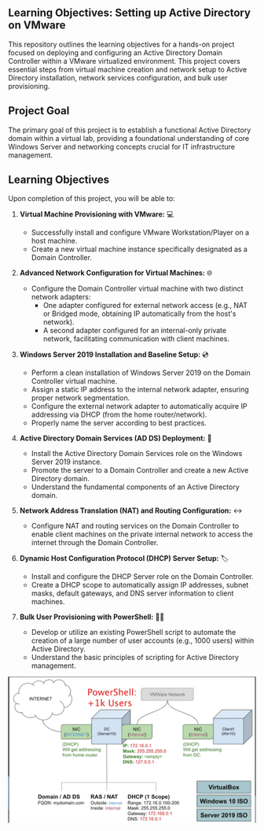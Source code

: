 
## Learning Objectives: Setting up Active Directory on VMware

This repository outlines the learning objectives for a hands-on project focused on deploying and configuring an Active Directory Domain Controller within a VMware virtualized environment. This project covers essential steps from virtual machine creation and network setup to Active Directory installation, network services configuration, and bulk user provisioning.

## Project Goal

The primary goal of this project is to establish a functional Active Directory domain within a virtual lab, providing a foundational understanding of core Windows Server and networking concepts crucial for IT infrastructure management.

## Learning Objectives

Upon completion of this project, you will be able to:

1.  **Virtual Machine Provisioning with VMware:** 💻
    * Successfully install and configure VMware Workstation/Player on a host machine.
    * Create a new virtual machine instance specifically designated as a Domain Controller.

2.  **Advanced Network Configuration for Virtual Machines:** 🌐
    * Configure the Domain Controller virtual machine with two distinct network adapters:
        * One adapter configured for external network access (e.g., NAT or Bridged mode, obtaining IP automatically from the host's network).
        * A second adapter configured for an internal-only private network, facilitating communication with client machines.

3.  **Windows Server 2019 Installation and Baseline Setup:** 💿
    * Perform a clean installation of Windows Server 2019 on the Domain Controller virtual machine.
    * Assign a static IP address to the internal network adapter, ensuring proper network segmentation.
    * Configure the external network adapter to automatically acquire IP addressing via DHCP (from the home router/network).
    * Properly name the server according to best practices.

4.  **Active Directory Domain Services (AD DS) Deployment:** 🌳
    * Install the Active Directory Domain Services role on the Windows Server 2019 instance.
    * Promote the server to a Domain Controller and create a new Active Directory domain.
    * Understand the fundamental components of an Active Directory domain.

5.  **Network Address Translation (NAT) and Routing Configuration:** ↔️
    * Configure NAT and routing services on the Domain Controller to enable client machines on the private internal network to access the internet through the Domain Controller.

6.  **Dynamic Host Configuration Protocol (DHCP) Server Setup:** 🏷️
    * Install and configure the DHCP Server role on the Domain Controller.
    * Create a DHCP scope to automatically assign IP addresses, subnet masks, default gateways, and DNS server information to client machines.

7.  **Bulk User Provisioning with PowerShell:** 🧑‍💻
    * Develop or utilize an existing PowerShell script to automate the creation of a large number of user accounts (e.g., 1000 users) within Active Directory.
    * Understand the basic principles of scripting for Active Directory management.
      
![Image Alt](https://github.com/Jivonne/Active-Directory.PowerShell-Script/blob/1180a569cde74cd2609e065a80a63a82066cb72e/Screenshot%202025-06-24%20052914%201.png)
